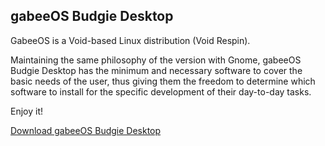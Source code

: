 <h2>gabeeOS Budgie Desktop</h2>

GabeeOS is a Void-based Linux distribution (Void Respin).

Maintaining the same philosophy of the version with Gnome, gabeeOS Budgie Desktop has the minimum and necessary software to cover the basic needs of the user, thus giving them the freedom to determine which software to install for the specific development of their day-to-day tasks.

Enjoy it!

<p><a href="https://sourceforge.net/projects/gabeeoslinux/files/Distro/Budgie/gabeeos-live-BUDGIE-CALAMARES-x86_64-6.0.10_1-20221202.iso/download" title="Download gabeeOS Budgie Desktop">Download gabeeOS Budgie Desktop</a></p>


<p><img src="https://i.postimg.cc/tTpXnrQx/Captura-de-pantalla-de-2022-12-02-22-14-53.png" alt="" /></p>


<p><img src="https://i.postimg.cc/9fj2sxfn/Captura-de-pantalla-de-2022-12-02-22-15-04.png" alt="" /></p>
